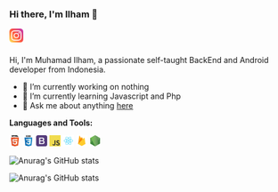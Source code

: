 ### Hi there, I'm Ilham 👋

<a href="https://instagram.com/muhamadilham7">
  <img align="left" alt="Danang MuhamadIlham7 | Instagram" width="25px" src="https://github.com/dngda/dngda/raw/main/assets/instagram.svg" />
</a>

<br />
<br />

Hi, I'm Muhamad Ilham, a passionate self-taught BackEnd and Android developer from Indonesia.

- 🔭 I’m currently working on nothing
- 🌱 I’m currently learning Javascript and Php
- 💬 Ask me about anything [here](https://github.com/muhamadilhamadrian/muhamadilhamadrian/issues)

**Languages and Tools:**  

<code><img height="20" src="https://raw.githubusercontent.com/github/explore/80688e429a7d4ef2fca1e82350fe8e3517d3494d/topics/html/html.png"></code>
<code><img height="20" src="https://raw.githubusercontent.com/github/explore/80688e429a7d4ef2fca1e82350fe8e3517d3494d/topics/css/css.png"></code>
<code><img height="20" src="https://raw.githubusercontent.com/github/explore/80688e429a7d4ef2fca1e82350fe8e3517d3494d/topics/bootstrap/bootstrap.png"></code>
<code><img height="20" src="https://raw.githubusercontent.com/github/explore/80688e429a7d4ef2fca1e82350fe8e3517d3494d/topics/javascript/javascript.png"></code>
<code><img height="20" src="https://raw.githubusercontent.com/github/explore/80688e429a7d4ef2fca1e82350fe8e3517d3494d/topics/react/react.png"></code>
<code><img height="20" src="https://raw.githubusercontent.com/github/explore/80688e429a7d4ef2fca1e82350fe8e3517d3494d/topics/firebase/firebase.png"></code>
<code><img height="20" src="https://raw.githubusercontent.com/github/explore/80688e429a7d4ef2fca1e82350fe8e3517d3494d/topics/nodejs/nodejs.png"></code>    


![Anurag's GitHub stats](3api?username=muhamadilhamadrian&show_icons=true&theme=tokyonight)

![Anurag's GitHub stats](https://github-readme-stats.vercel.app/api/top-langs/?username=muhamadilhamadrian&theme=tokyonight&hide_border=false&layout=compact)
